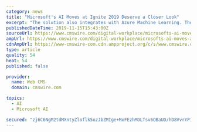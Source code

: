 ```yaml
---
category: news
title: "Microsoft's AI Moves at Ignite 2019 Deserve a Closer Look"
excerpt: "The solution also integrates with Azure Machine Learning. The performance and trust in AI depends entirely on the quality of the data tools and practices that companies feed into it. The new service is an important move that should become a crucial focal ..."
publishedDateTime: 2019-11-15T15:43:00Z
sourceUrl: https://www.cmswire.com/digital-workplace/microsofts-ai-moves-at-ignite-2019-deserve-a-closer-look/
ampUrl: https://www.cmswire.com/digital-workplace/microsofts-ai-moves-at-ignite-2019-deserve-a-closer-look/amp/
cdnAmpUrl: https://www-cmswire-com.cdn.ampproject.org/c/s/www.cmswire.com/digital-workplace/microsofts-ai-moves-at-ignite-2019-deserve-a-closer-look/amp/
type: article
quality: 54
heat: 54
published: false

provider:
  name: Web CMS
  domain: cmswire.com

topics:
  - AI
  - Microsoft AI

secured: "zj6C6NgM2tdMXntyZloflk5ozJbZMIge+MxFEzhMDLTsv6OBaUD/hD8VvrYP1/El20gHZ6wb1JO1EkLTJL8qrxejt98ebimSGedjJomr4bUxu8au7lE//G/bUI5zsqA9iYylAGqGqqhnjRbNEBa8e2char5Z/yLwmttr2+6zVyeOyOCfzeNJ/v0QF4AgDUpCjk557MH2vbjH/LCgiESnDMvYVO4giRu/6NVlh0bCfDFCeig2z0gDWyhMFaRhqlcUB61RN+CUno0+ewMiKOgyKA==;EuPNTygwLP1Qx2H5hHs6Xg=="
---
```


